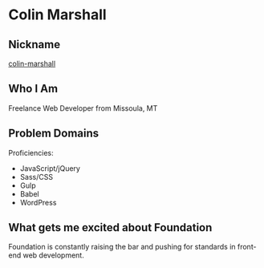 # Colin Marshall

## Nickname
[colin-marshall](https://github.com/colin-marshall)

## Who I Am
Freelance Web Developer from Missoula, MT

## Problem Domains
Proficiencies:
- JavaScript/jQuery
- Sass/CSS
- Gulp
- Babel
- WordPress

## What gets me excited about Foundation
Foundation is constantly raising the bar and pushing for standards in front-end web development.